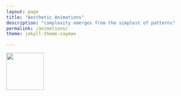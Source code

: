 ```yaml
---
layout: page
title: "Aesthetic Animations"
description: "complexity emerges from the simplest of patterns"
permalink: /animations/
theme: jekyll-theme-cayman

---
```


<img src="https://github.com/bpin21/bpin21.github.io/docs/assets/1.png" width="100" height="100">
